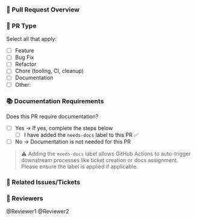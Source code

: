 ### 📌 Pull Request Overview

<!-- Describe the change you're making. Include any context or screenshots if needed. -->

### 📝 PR Type

Select all that apply:

- [ ] Feature
- [ ] Bug Fix
- [ ] Refactor
- [ ] Chore (tooling, CI, cleanup)
- [ ] Documentation
- [ ] Other: <!-- Please describe -->

### 📚 Documentation Requirements

Does this PR require documentation?

- [ ] Yes → If yes, complete the steps below
  - [ ] I have added the `needs-docs` label to this PR ✅
- [ ] No → Documentation is not needed for this PR

> ⚠️ Adding the `needs-docs` label allows GitHub Actions to auto-trigger downstream processes like ticket creation or docs assignment. Please ensure the label is applied if applicable.

### 🔗 Related Issues/Tickets

<!-- Link any Jira/GitHub/Asana/Linear tickets here -->

### 👥 Reviewers

<!-- Mention team members for review -->
@Reviewer1 @Reviewer2
